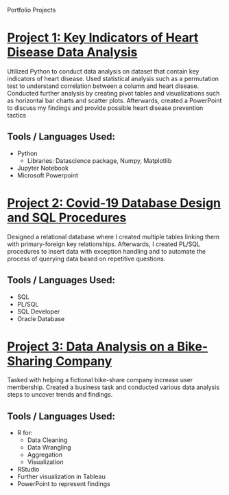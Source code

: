 Portfolio Projects

# [Project 1: Key Indicators of Heart Disease Data Analysis](https://github.com/DavidSeo382/Key-Indicators-of-Heart-Disease-Data-Analysis)

Utilized Python to conduct data analysis on dataset that contain key indicators of heart disease. Used statistical analysis such as a permutation test to understand correlation between a column and heart disease. Conducted further analysis by creating pivot tables and visualizations such as horizontal bar charts and scatter plots. Afterwards, created a PowerPoint to discuss my findings and provide possible heart disease prevention tactics

## Tools / Languages Used:
* Python 
  * Libraries: Datascience package, Numpy, Matplotlib
* Jupyter Notebook
* Microsoft Powerpoint

# [Project 2: Covid-19 Database Design and SQL Procedures](https://github.com/DavidSeo382/Covid-19-Database-Design-and-SQL-Procedures)

Designed a relational database where I created multiple tables linking them with primary-foreign key relationships. Afterwards, I created PL/SQL procedures to insert data with exception handling and to automate the process of querying data based on repetitive questions.

## Tools / Languages Used:
* SQL
* PL/SQL
* SQL Developer
* Oracle Database


# [Project 3: Data Analysis on a Bike-Sharing Company](https://github.com/DavidSeo382/Google-Data-Analytics-Capstone-Project)

Tasked with helping a fictional bike-share company increase user membership. Created a business task and conducted various data analysis steps to uncover trends and findings. 

## Tools / Languages Used:
* R for:
  * Data Cleaning
  * Data Wrangling
  * Aggregation
  * Visualization
* RStudio
* Further visualization in Tableau
* PowerPoint to represent findings





